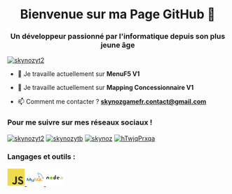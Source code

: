 <h1 align="center">Bienvenue sur ma Page GitHub 👋</h1>
<h3 align="center">Un développeur passionné par l'informatique depuis son plus jeune âge</h3>

<p align="left"> <a href="https://twitter.com/skynozyt2" target="blank"><img src="https://img.shields.io/twitter/follow/skynozyt2?logo=twitter&style=for-the-badge" alt="skynozyt2" /></a> </p>

- 🔭 Je travaille actuellement sur **MenuF5 V1**

- 🔭 Je travaille actuellement sur **Mapping Concessionnaire V1**

- 📫 Comment me contacter ? **skynozgamefr.contact@gmail.com**

<h3 align="left">Pour me suivre sur mes réseaux sociaux ! </h3>
<p align="left">
<a href="https://twitter.com/skynozyt2" target="blank"><img align="center" src="https://raw.githubusercontent.com/rahuldkjain/github-profile-readme-generator/master/src/images/icons/Social/twitter.svg" alt="skynozyt2" height="30" width="40" /></a>
<a href="https://instagram.com/skynozytb" target="blank"><img align="center" src="https://raw.githubusercontent.com/rahuldkjain/github-profile-readme-generator/master/src/images/icons/Social/instagram.svg" alt="skynozytb" height="30" width="40" /></a>
<a href="https://www.youtube.com/c/skynoz" target="blank"><img align="center" src="https://raw.githubusercontent.com/rahuldkjain/github-profile-readme-generator/master/src/images/icons/Social/youtube.svg" alt="skynoz" height="30" width="40" /></a>
<a href="https://discord.gg/hTwjqPrxqa" target="blank"><img align="center" src="https://raw.githubusercontent.com/rahuldkjain/github-profile-readme-generator/master/src/images/icons/Social/discord.svg" alt="hTwjqPrxqa" height="30" width="40" /></a>
</p>

<h3 align="left">Langages et outils :</h3>
<p align="left"> <a href="https://developer.mozilla.org/en-US/docs/Web/JavaScript" target="_blank" rel="noreferrer"> <img src="https://raw.githubusercontent.com/devicons/devicon/master/icons/javascript/javascript-original.svg" alt="javascript" width="40" height="40"/> </a> <a href="https://www.mysql.com/" target="_blank" rel="noreferrer"> <img src="https://raw.githubusercontent.com/devicons/devicon/master/icons/mysql/mysql-original-wordmark.svg" alt="mysql" width="40" height="40"/> </a> <a href="https://nodejs.org" target="_blank" rel="noreferrer"> <img src="https://raw.githubusercontent.com/devicons/devicon/master/icons/nodejs/nodejs-original-wordmark.svg" alt="nodejs" width="40" height="40"/> </a> </p>

